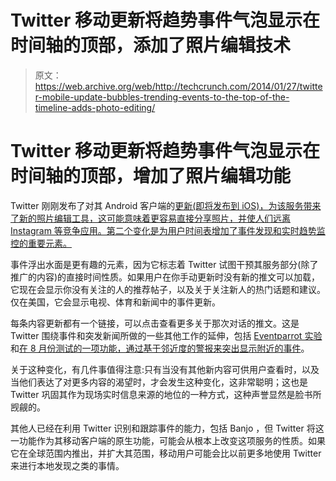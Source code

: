 # Twitter 移动更新将趋势事件气泡显示在时间轴的顶部，添加了照片编辑技术

> 原文：<https://web.archive.org/web/http://techcrunch.com/2014/01/27/twitter-mobile-update-bubbles-trending-events-to-the-top-of-the-timeline-adds-photo-editing/>

# Twitter 移动更新将趋势事件气泡显示在时间轴的顶部，增加了照片编辑功能

Twitter 刚刚发布了对其 Android 客户端的[更新(即将发布到 iOS)，为该服务带来了新的照片编辑工具，这可能意味着更容易直接分享照片，并使人们远离 Instagram 等竞争应用。第二个变化是为用户时间表增加了事件发现和实时趋势监控的重要元素。](https://web.archive.org/web/20230128104740/https://blog.twitter.com/2014/friendlier-photo-sharing-is-here)

事件浮出水面是更有趣的元素，因为它标志着 Twitter 试图干预其服务部分(除了推广的内容)的直接时间性质。如果用户在你手动更新时没有新的推文可以加载，它现在会显示你没有关注的人的推荐帖子，以及关于关注新人的热门话题和建议。仅在美国，它会显示电视、体育和新闻中的事件更新。

每条内容更新都有一个链接，可以点击查看更多关于那次对话的推文。这是 Twitter 围绕事件和突发新闻所做的一些其他工作的延伸，包括 [Eventparrot 实验](https://web.archive.org/web/20230128104740/https://techcrunch.com/2013/10/09/twitter-appears-to-be-exploring-personalized-breaking-news-notifications-with-eventparrot-experiment/)和[在 8 月份测试的一项功能，通过基于邻近度的警报来突出显示附近的事件](https://web.archive.org/web/20230128104740/https://techcrunch.com/2013/08/15/twitter-is-testing-out-a-feature-to-highlight-live-events-happening-near-you/)。

关于这种变化，有几件事值得注意:只有当没有其他新内容可供用户查看时，以及当他们表达了对更多内容的渴望时，才会发生这种变化，这非常聪明；这也是 Twitter 巩固其作为现场实时信息来源的地位的一种方式，这种声誉显然是脸书所觊觎的。

其他人已经在利用 Twitter 识别和跟踪事件的能力，包括 Banjo ，但 Twitter 将这一功能作为其移动客户端的原生功能，可能会从根本上改变这项服务的性质。如果它在全球范围内推出，并扩大其范围，移动用户可能会比以前更多地使用 Twitter 来进行本地发现之类的事情。
